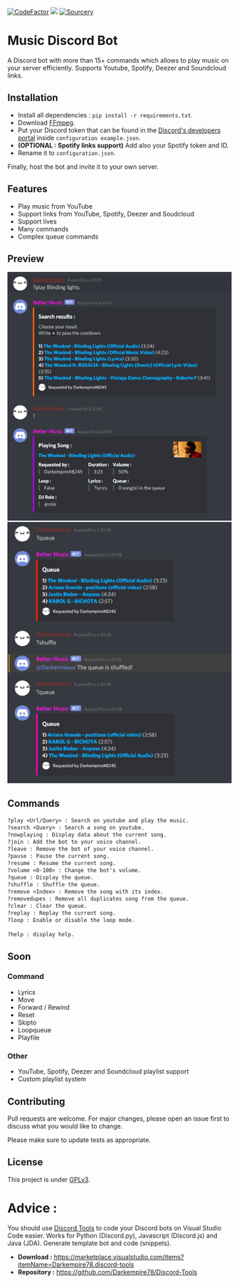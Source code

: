 [![CodeFactor](https://www.codefactor.io/repository/github/darkempire78/music-discord-bot/badge)](https://www.codefactor.io/repository/github/darkempire78/music-discord-bot) ![](https://img.shields.io/github/repo-size/Darkempire78/Music-Discord-Bot) [![Sourcery](https://img.shields.io/badge/Sourcery-enabled-brightgreen)](https://sourcery.ai)

# Music Discord Bot

A Discord bot with more than 15+ commands which allows to play music on your server efficiently. Supports Youtube, Spotify, Deezer and Soundcloud links.

## Installation

* Install all dependencies : ``pip install -r requirements.txt``.
* Download [FFmpeg](https://ffmpeg.org/download.html).
* Put your Discord token that can be found in the [Discord's developers portal](https://discord.com/developers/applications) inside `configuration example.json`.
* **(OPTIONAL : Spotify links support)** Add also your Spotify token and ID.
* Rename it to `configuration.json`.

Finally, host the bot and invite it to your own server.


## Features

* Play music from YouTube
* Support links from YouTube, Spotify, Deezer and Soudcloud 
* Support lives
* Many commands
* Complex queue commands


## Preview

<img src="https://github.com/Darkempire78/Music-Discord-Bot/blob/main/capture1.png" width="600"/>

<img src="https://github.com/Darkempire78/Music-Discord-Bot/blob/main/capture2.png" width="600"/>


## Commands

```
?play <Url/Query> : Search on youtube and play the music.
?search <Query> : Search a song on youtube.
?nowplaying : Display data about the current song.
?join : Add the bot to your voice channel.
?leave : Remove the bot of your voice channel.
?pause : Pause the current song.
?resume : Resume the current song.
?volume <0-100> : Change the bot's volume.
?queue : Display the queue.
?shuffle : Shuffle the queue.
?remove <Index> : Remove the song with its index.
?removedupes : Remove all duplicates song from the queue.
?clear : Clear the queue.
?replay : Replay the current song.
?loop : Enable or disable the loop mode.

?help : display help.
```


## Soon
### Command
* Lyrics
* Move
* Forward / Rewind
* Reset
* Skipto
* Loopqueue
* Playfile

### Other
* YouTube, Spotify, Deezer and Soundcloud playlist support
* Custom playlist system


## Contributing

Pull requests are welcome. For major changes, please open an issue first to discuss what you would like to change.

Please make sure to update tests as appropriate.


## License

This project is under [GPLv3](https://github.com/Darkempire78/Raid-Protect-Discord-Bot/blob/master/LICENSE).


# Advice :

You should use [Discord Tools](https://marketplace.visualstudio.com/items?itemName=Darkempire78.discord-tools) to code your Discord bots on Visual Studio Code easier.
Works for Python (Discord.py), Javascript (Discord.js) and Java (JDA). Generate template bot and code (snippets).
- **Download :** https://marketplace.visualstudio.com/items?itemName=Darkempire78.discord-tools
- **Repository :** https://github.com/Darkempire78/Discord-Tools
